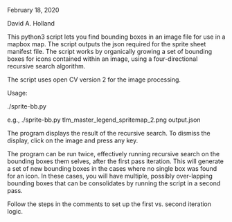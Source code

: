 February 18, 2020

David A. Holland

This python3 script lets you find bounding boxes in an image file for use in a mapbox map.  The script outputs the json required for the sprite sheet manifest file.  The script works by organically growing a set of bounding boxes for icons contained within an image, using a four-directional recursive search algorithm.

The script uses open CV version 2 for the image processing.

Usage:

./sprite-bb.py <inputFile> <outputFile>

e.g., ./sprite-bb.py tlm_master_legend_spritemap_2.png output.json

The program displays the result of the recursive search.  To dismiss the display, click on the image and press any key.

The program can be run twice, effectively running recursive search on the bounding boxes them selves, after the first pass iteration.  This will generate a set of new bounding boxes in the cases where no single box was found for an icon.  In these cases, you will have multiple, possibly over-lapping bounding boxes that can be consolidates by running the script in a second pass.  

Follow the steps in the comments to set up the first vs. second iteration logic.
